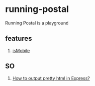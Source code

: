 # running-postal
Running Postal is a playground

## features

1. [isMobile](http://stackoverflow.com/questions/3514784/what-is-the-best-way-to-detect-a-mobile-device-in-jquery)

## SO

1. [How to output pretty html in Express?](http://stackoverflow.com/questions/5276892/how-to-output-pretty-html-in-express)